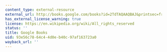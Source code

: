```yaml
---
content_type: external-resource
external_url: http://books.google.com/books?id=2TdTAQAAQBAJ&printsec=frontcover
has_external_license_warning: true
license: https://en.wikipedia.org/wiki/All_rights_reserved
status: ''
title: Google Books
uid: 93e56c78-64c4-4d0e-b40c-97af163723a0
wayback_url: ''
---
```

